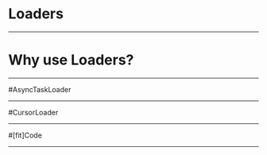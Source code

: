 # Loaders


---

# Why use Loaders? 


---

#AsyncTaskLoader

---

#CursorLoader

---

#[fit]Code

---
